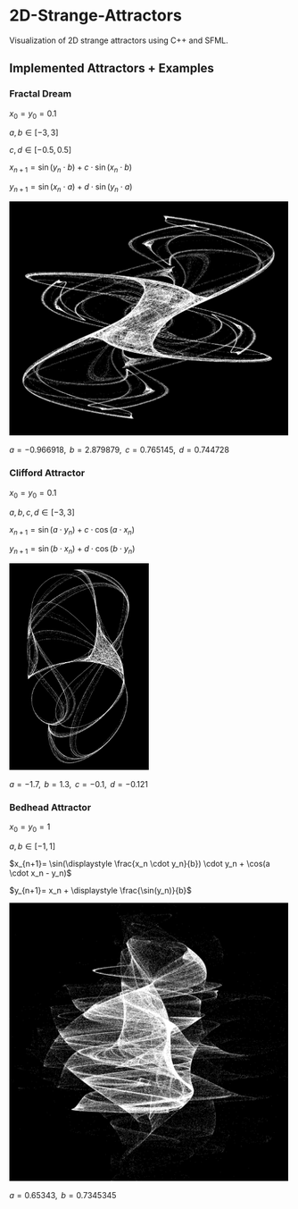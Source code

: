# 2D-Strange-Attractors

Visualization of 2D strange attractors using C++ and SFML.

## Implemented Attractors + Examples
### Fractal Dream
$x_0=y_0=0.1$

$a, b \in [-3,3]$

$c, d \in [-0.5, 0.5]$

$x_{n+1}= \sin(y_n\cdot b)+c\cdot \sin(x_n\cdot b)$

$y_{n+1}= \sin(x_n\cdot a)+d\cdot \sin(y_n\cdot a)$

<img src=/images/fractal_dream.png width=500>

$a=-0.966918,\text{ } b=2.879879,\text{ }  c=0.765145,\text{ }  d=0.744728$

### Clifford Attractor
$x_0=y_0=0.1$

$a, b, c, d \in [-3,3]$

$x_{n+1}= \sin(a \cdot y_n)+c\cdot \cos(a \cdot x_n)$

$y_{n+1}= \sin(b \cdot x_n)+d\cdot \cos(b \cdot y_n)$

<img src=/images/clifford_attractor.png width=250>

$a=-1.7,\text{ } b=1.3,\text{ }  c=-0.1,\text{ }  d=-0.121$

### Bedhead Attractor
$x_0=y_0=1$

$a, b\in [-1,1]$

$x_{n+1}= \sin(\displaystyle \frac{x_n \cdot y_n}{b}) \cdot y_n + \cos(a \cdot x_n - y_n)$

$y_{n+1}= x_n + \displaystyle \frac{\sin(y_n)}{b}$

<img src=/images/bedhead_attractor.png width=500>

$a=0.65343,\text{ } b=0.7345345$

